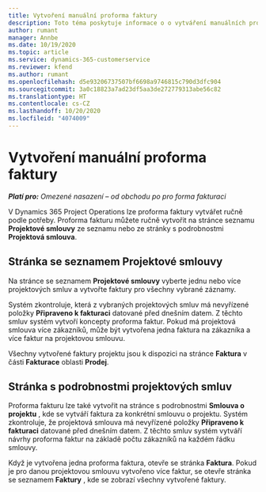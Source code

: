 ```yaml
---
title: Vytvoření manuální proforma faktury
description: Toto téma poskytuje informace o o vytváření manuálních proforma faktur v aplikaci Project Operations.
author: rumant
manager: Annbe
ms.date: 10/19/2020
ms.topic: article
ms.service: dynamics-365-customerservice
ms.reviewer: kfend
ms.author: rumant
ms.openlocfilehash: d5e93206737507bf6698a9746815c790d3dfc904
ms.sourcegitcommit: 3a0c18823a7ad23df5aa3de272779313abe56c82
ms.translationtype: HT
ms.contentlocale: cs-CZ
ms.lasthandoff: 10/20/2020
ms.locfileid: "4074009"
---
```

# <a name="creating-a-manual-proforma-invoice"></a>Vytvoření manuální proforma faktury

_**Platí pro:** Omezené nasazení – od obchodu po pro forma fakturaci_

V Dynamics 365 Project Operations lze proforma faktury vytvářet ručně podle potřeby. Proforma fakturu můžete ručně vytvořit na stránce seznamu **Projektové smlouvy** ze seznamu nebo ze stránky s podrobnostmi **Projektová smlouva**.

##  <a name="project-contracts-list-page"></a>Stránka se seznamem Projektové smlouvy

Na stránce se seznamem **Projektové smlouvy** vyberte jednu nebo více projektových smluv a vytvořte faktury pro všechny vybrané záznamy.

Systém zkontroluje, která z vybraných projektových smluv má nevyřízené položky **Připraveno k fakturaci** datované před dnešním datem. Z těchto smluv systém vytvoří koncepty proforma faktur. Pokud má projektová smlouva více zákazníků, může být vytvořena jedna faktura na zákazníka a více faktur na projektovou smlouvu.

Všechny vytvořené faktury projektu jsou k dispozici na stránce **Faktura** v části **Fakturace** oblasti **Prodej**.

## <a name="project-contract-details-page"></a>Stránka s podrobnostmi projektových smluv

Proforma fakturu lze také vytvořit na stránce s podrobnostmi **Smlouva o projektu** , kde se vytváří faktura za konkrétní smlouvu o projektu. Systém zkontroluje, že projektová smlouva má nevyřízené položky **Připraveno k fakturaci** datované před dnešním datem. Z těchto smluv systém vytváří návrhy proforma faktur na základě počtu zákazníků na každém řádku smlouvy.

Když je vytvořena jedna proforma faktura, otevře se stránka **Faktura**. Pokud je pro danou projektovou smlouvu vytvořeno více faktur, se otevře stránka se seznamem **Faktury** , kde se zobrazí všechny vytvořené faktury.
